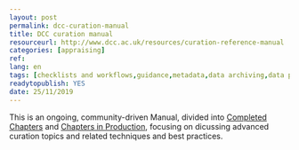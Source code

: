 ```yaml
---
layout: post 
permalink: dcc-curation-manual
title: DCC curation manual
resourceurl: http://www.dcc.ac.uk/resources/curation-reference-manual
categories: [appraising]
ref: 
lang: en
tags: [checklists and workflows,guidance,metadata,data archiving,data preservation,file formats,ontologies,best practices,data management planning,data appraisal,research data licensing,maintenance and sustainability]
readytopublish: YES
date: 25/11/2019
---
```

This is an ongoing, community-driven Manual, divided into [Completed Chapters](https://www.dcc.ac.uk/resources/curation-reference-manual/completed-chapters) and [Chapters in Production](https://www.dcc.ac.uk/resources/curation-reference-manual/chapters-production), focusing on dicussing advanced curation topics and related techniques and best practices.